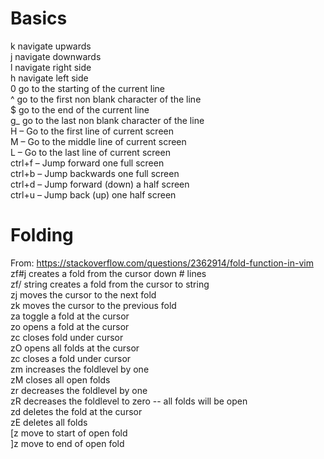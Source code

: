 # Basics
k navigate upwards<br>
j navigate downwards<br>
l navigate right side<br>
h navigate left side<br>
0 go to the starting of the current line<br>
^ go to the first non blank character of the line<br>
$ go to the end of the current line<br>
g_ go to the last non blank character of the line<br>
H – Go to the first line of current screen<br>
M – Go to the middle line of current screen<br>
L – Go to the last line of current screen<br>
ctrl+f – Jump forward one full screen<br>
ctrl+b – Jump backwards one full screen<br>
ctrl+d – Jump forward (down) a half screen<br>
ctrl+u – Jump back (up) one half screen<br>

# Folding
From: https://stackoverflow.com/questions/2362914/fold-function-in-vim<br>
zf#j creates a fold from the cursor down # lines<br>
zf/ string creates a fold from the cursor to string<br>
zj moves the cursor to the next fold<br>
zk moves the cursor to the previous fold<br>
za toggle a fold at the cursor<br>
zo opens a fold at the cursor<br>
zc closes fold under cursor<br>
zO opens all folds at the cursor<br>
zc closes a fold under cursor<br>
zm increases the foldlevel by one<br>
zM closes all open folds<br>
zr decreases the foldlevel by one<br>
zR decreases the foldlevel to zero -- all folds will be open<br>
zd deletes the fold at the cursor<br>
zE deletes all folds<br>
[z move to start of open fold<br>
]z move to end of open fold<br>
